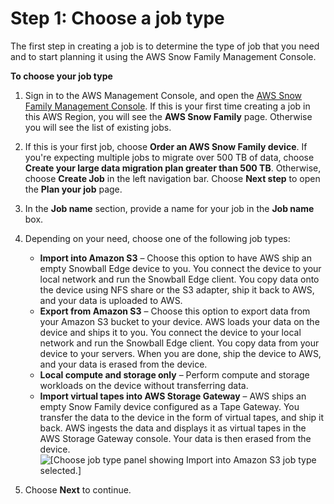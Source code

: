 # Step 1: Choose a job type<a name="plan-job"></a>

The first step in creating a job is to determine the type of job that you need and to start planning it using the AWS Snow Family Management Console\.

**To choose your job type**

1. Sign in to the AWS Management Console, and open the [AWS Snow Family Management Console](https://console.aws.amazon.com/snowfamily/home)\. If this is your first time creating a job in this AWS Region, you will see the **AWS Snow Family** page\. Otherwise you will see the list of existing jobs\.

1. If this is your first job, choose **Order an AWS Snow Family device**\. If you're expecting multiple jobs to migrate over 500 TB of data, choose **Create your large data migration plan greater than 500 TB**\. Otherwise, choose **Create Job** in the left navigation bar\. Choose **Next step** to open the **Plan your job** page\.

1. In the **Job name** section, provide a name for your job in the **Job name** box\.

1. Depending on your need, choose one of the following job types:
   + **Import into Amazon S3** – Choose this option to have AWS ship an empty Snowball Edge device to you\. You connect the device to your local network and run the Snowball Edge client\. You copy data onto the device using NFS share or the S3 adapter, ship it back to AWS, and your data is uploaded to AWS\.
   + **Export from Amazon S3** – Choose this option to export data from your Amazon S3 bucket to your device\. AWS loads your data on the device and ships it to you\. You connect the device to your local network and run the Snowball Edge client\. You copy data from your device to your servers\. When you are done, ship the device to AWS, and your data is erased from the device\.
   + **Local compute and storage only** – Perform compute and storage workloads on the device without transferring data\. 
   + **Import virtual tapes into AWS Storage Gateway** – AWS ships an empty Snow Family device configured as a Tape Gateway\. You transfer the data to the device in the form of virtual tapes, and ship it back\. AWS ingests the data and displays it as virtual tapes in the AWS Storage Gateway console\. Your data is then erased from the device\.  
![\[Choose job type panel showing Import into Amazon S3 job type selected.\]](http://docs.aws.amazon.com/snowball/latest/developer-guide/images/choose-job-type-console.png)

1. Choose **Next** to continue\.